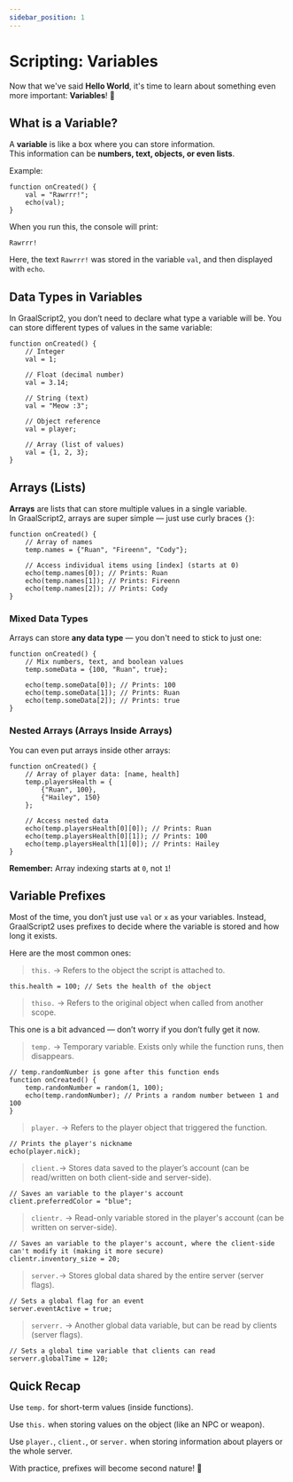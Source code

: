 ```yaml
---
sidebar_position: 1
---
```


# Scripting: Variables

Now that we've said **Hello World**, it's time to learn about something even more important: **Variables**! 🎉

## What is a Variable?

A **variable** is like a box where you can store information.  
This information can be **numbers, text, objects, or even lists**.

Example:

```gs2
function onCreated() {
    val = "Rawrrr!";
    echo(val);
}
```

When you run this, the console will print:

`Rawrrr!`

Here, the text `Rawrrr!` was stored in the variable `val`, and then displayed with `echo`.

## Data Types in Variables

In GraalScript2, you don’t need to declare what type a variable will be.
You can store different types of values in the same variable:

```gs2
function onCreated() {
    // Integer
    val = 1;

    // Float (decimal number)
    val = 3.14;

    // String (text)
    val = "Meow :3";

    // Object reference
    val = player;

    // Array (list of values)
    val = {1, 2, 3};
}
```

## Arrays (Lists)

**Arrays** are lists that can store multiple values in a single variable.  
In GraalScript2, arrays are super simple — just use curly braces `{}`:

```gs2
function onCreated() {
    // Array of names
    temp.names = {"Ruan", "Fireenn", "Cody"};

    // Access individual items using [index] (starts at 0)
    echo(temp.names[0]); // Prints: Ruan
    echo(temp.names[1]); // Prints: Fireenn
    echo(temp.names[2]); // Prints: Cody
}
```

### Mixed Data Types

Arrays can store **any data type** — you don't need to stick to just one:

```gs2
function onCreated() {
    // Mix numbers, text, and boolean values
    temp.someData = {100, "Ruan", true};

    echo(temp.someData[0]); // Prints: 100
    echo(temp.someData[1]); // Prints: Ruan
    echo(temp.someData[2]); // Prints: true
}
```

### Nested Arrays (Arrays Inside Arrays)

You can even put arrays inside other arrays:

```gs2
function onCreated() {
    // Array of player data: [name, health]
    temp.playersHealth = {
        {"Ruan", 100},
        {"Hailey", 150}
    };

    // Access nested data
    echo(temp.playersHealth[0][0]); // Prints: Ruan
    echo(temp.playersHealth[0][1]); // Prints: 100
    echo(temp.playersHealth[1][0]); // Prints: Hailey
}
```

**Remember:** Array indexing starts at `0`, not `1`!

## Variable Prefixes

Most of the time, you don’t just use `val` or `x` as your variables.
Instead, GraalScript2 uses prefixes to decide where the variable is stored and how long it exists.

Here are the most common ones:

> `this.` → Refers to the object the script is attached to.

```gs2
this.health = 100; // Sets the health of the object
```

> `thiso.` → Refers to the original object when called from another scope.

This one is a bit advanced — don’t worry if you don’t fully get it now.

> `temp.` → Temporary variable. Exists only while the function runs, then disappears.

```gs2
// temp.randomNumber is gone after this function ends
function onCreated() {
    temp.randomNumber = random(1, 100);
    echo(temp.randomNumber); // Prints a random number between 1 and 100
}
```

> `player.` → Refers to the player object that triggered the function.

```gs2
// Prints the player's nickname
echo(player.nick);
```

> `client.`→ Stores data saved to the player’s account (can be read/written on both client-side and server-side).

```gs2
// Saves an variable to the player's account
client.preferredColor = "blue";
```

> `clientr.` → Read-only variable stored in the player's account (can be written on server-side).

```gs2
// Saves an variable to the player's account, where the client-side can't modify it (making it more secure)
clientr.inventory_size = 20;
```

> `server.`→ Stores global data shared by the entire server (server flags).

```gs2
// Sets a global flag for an event
server.eventActive = true;
```

> `serverr.` → Another global data variable, but can be read by clients (server flags).

```gs2
// Sets a global time variable that clients can read
serverr.globalTime = 120;
```

## Quick Recap

Use `temp.` for short-term values (inside functions).

Use `this.` when storing values on the object (like an NPC or weapon).

Use `player.`, `client.`, or `server.` when storing information about players or the whole server.

With practice, prefixes will become second nature! 🚀
